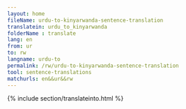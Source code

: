 ```yaml
---
layout: home
fileName: urdu-to-kinyarwanda-sentence-translation
translatein: urdu_to_kinyarwanda
folderName : translate
lang: en
from: ur
to: rw
langname: urdu-to
permalink: /rw/urdu-to-kinyarwanda-sentence-translation
tool: sentence-translations
matchurls: en&&ur&&rw
---
```

{% include section/translateinto.html %}

